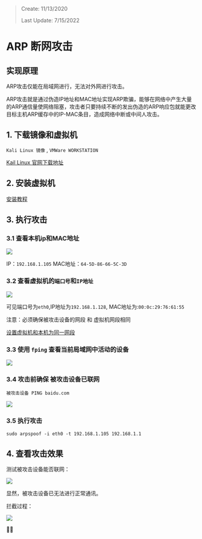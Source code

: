 > Create: 11/13/2020
> 
> Last Update: 7/15/2022

# ARP 断网攻击
## 实现原理
ARP攻击仅能在局域网进行，无法对外网进行攻击。

ARP攻击就是通过伪造IP地址和MAC地址实现ARP欺骗，能够在网络中产生大量的ARP通信量使网络阻塞，攻击者只要持续不断的发出伪造的ARP响应包就能更改目标主机ARP缓存中的IP-MAC条目，造成网络中断或中间人攻击。

## 1. 下载镜像和虚拟机
`Kali Linux 镜像` , `VMWare WORKSTATION`

[Kail Linux 官网下载地址](https://www.kali.org/downloads/)

## 2. 安装虚拟机
[安装教程](https://blog.csdn.net/qq_40950957/article/details/80468030)

## 3. 执行攻击
### 3.1 查看本机ip和MAC地址
![](https://api.zk123.top/link/repo1/img/2020/arp_1.png)

IP：`192.168.1.105`   MAC地址：`64-5D-86-66-5C-3D`

### 3.2 查看虚拟机的`端口号`和`IP地址`

![](https://api.zk123.top/link/repo1/img/2020/arp_2.png)

可见端口号为`eth0`,IP地址为`192.168.1.128`, MAC地址为:`00:0c:29:76:61:55`

注意：必须确保被攻击设备的网段 和 虚拟机网段相同

[设置虚拟机和本机为同一网段](https://www.fujieace.com/vmware/b.html)


### 3.3 使用 `fping` 查看当前局域网中活动的设备

![](https://api.zk123.top/link/repo1/img/2020/arp_3.png)

### 3.4 攻击前确保 被攻击设备已联网

`被攻击设备 PING baidu.com`

![](https://api.zk123.top/link/repo1/img/2020/arp_4.png)

### 3.5 执行攻击
`sudo arpspoof -i eth0 -t 192.168.1.105 192.168.1.1`

## 4. 查看攻击效果
测试被攻击设备能否联网：

![](https://api.zk123.top/link/repo1/img/2020/arp_5.png)

显然，被攻击设备已无法进行正常通讯。

拦截过程：

![](https://api.zk123.top/link/repo1/img/2020/arp_6.png)

:rainbow::rainbow: